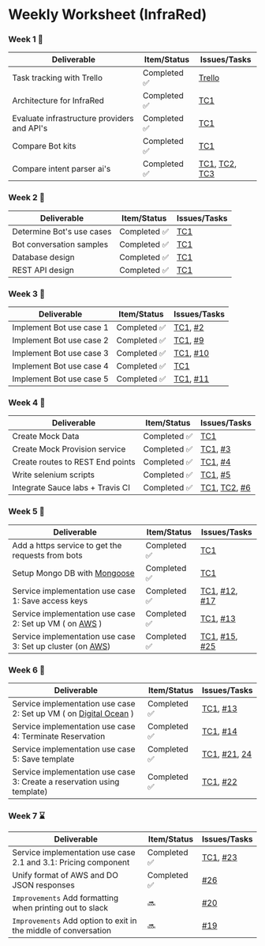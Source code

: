# Weekly Worksheet (InfraRed)

### Week 1 :checkered_flag:

| Deliverable   | Item/Status   |  Issues/Tasks
| ------------- | ------------  |  ------------
| Task tracking with Trello      | Completed :white_check_mark:         | [Trello](https://trello.com/b/krOGxvot/infrared-bot-development)
| Architecture for InfraRed      | Completed :white_check_mark:            |  [TC1](https://trello.com/c/ejK5VGmx/12-architecture-of-infrared)
| Evaluate infrastructure providers and API's    | Completed :white_check_mark:             |  [TC1](https://trello.com/c/xX96Zcnb/11-evaluate-the-apis-for-services-like-aws-and-digitalocean)
| Compare Bot kits      | Completed :white_check_mark:            |  [TC1](https://trello.com/c/G7xJdzk2/10-evaluate-bot-kits-available-for-slack)
| Compare intent parser ai's    | Completed :white_check_mark: | [TC1](https://trello.com/c/I7z7Q50d/2-evaluate-intent-parsing-services-like-wit-ai), [TC2](https://trello.com/c/ravrHbFa/19-evaluate-api-ai), [TC3](https://trello.com/c/8WhgHhR4/20-evaluate-howd,y-ai)

### Week 2 :checkered_flag:

| Deliverable   | Item/Status   |  Issues/Tasks
| ------------- | ------------  |  ------------
| Determine Bot's use cases      | Completed :white_check_mark:           | [TC1](https://trello.com/c/FtJAD1HH/1-use-cases)
| Bot conversation samples| Completed :white_check_mark: |[TC1](https://trello.com/c/FtJAD1HH/1-use-cases)
| Database design     | Completed :white_check_mark:             |  [TC1](https://trello.com/c/FWNvEYHk/9-database-design)
| REST API design      | Completed :white_check_mark:               |  [TC1](https://trello.com/c/e1fniD3H/13-rest-api-design)

### Week 3 :checkered_flag:

| Deliverable   | Item/Status   |  Issues/Tasks
| ------------- | ------------  |  ------------
| Implement Bot use case 1     | Completed :white_check_mark:          | [TC1](https://trello.com/c/c7c2DSAh/3-bot-conversation-use-case-1-save-access-keys), [#2](https://github.ncsu.edu/vramakr2/InfraRed/issues/2)
| Implement Bot use case 2      | Completed :white_check_mark:            |  [TC1](https://trello.com/c/QwJWn09p/5-bot-conversation-use-case-2-set-up-vms), [#9](https://github.ncsu.edu/vramakr2/InfraRed/issues/9)
| Implement Bot use case 3      | Completed :white_check_mark:             |  [TC1](https://trello.com/c/lRW9zi6c/6-bot-conversation-use-case-3-set-up-clusters), [#10](https://github.ncsu.edu/vramakr2/InfraRed/issues/10)
| Implement Bot use case 4      | Completed :white_check_mark:           |  [TC1](https://trello.com/c/5G307Pjx/7-bot-conversation-use-case-4-reservation-extension)
| Implement Bot use case 5      | Completed :white_check_mark:       | [TC1](https://trello.com/c/BIPSYV7x/8-bot-conversation-use-case-5-terminate-reservation), [#11](https://github.ncsu.edu/vramakr2/InfraRed/issues/11)

### Week 4 :checkered_flag:

| Deliverable   | Item/Status   |  Issues/Tasks
| ------------- | ------------  |  ------------
| Create Mock Data    | Completed :white_check_mark:          | [TC1](https://trello.com/c/ESAJRC3C/4-create-mocks)
| Create Mock Provision service      | Completed :white_check_mark:            |  [TC1](https://trello.com/c/lrmC4Oct/15-create-mocking-service), [#3](https://github.ncsu.edu/vramakr2/InfraRed/issues/3)
| Create routes to REST End points      | Completed :white_check_mark:             |  [TC1](https://trello.com/c/e1fniD3H/13-rest-api-design), [#4](https://github.ncsu.edu/vramakr2/InfraRed/issues/4)
| Write selenium scripts  | Completed :white_check_mark:           |  [TC1](https://trello.com/c/iRmzdTiZ/16-write-selenium-tests-to-run-locally), [#5](https://github.ncsu.edu/vramakr2/InfraRed/issues/5)
| Integrate Sauce labs + Travis CI  | Completed :white_check_mark:       |[TC1](https://trello.com/c/yK801suK/18-automate-tests-to-run-on-selenium-and-sauce-labs), [TC2](https://trello.com/c/KamGNm3V/17-support-sauce-labs-for-selenium-testing), [#6](https://github.ncsu.edu/vramakr2/InfraRed/issues/6)

### Week 5 :checkered_flag:


| Deliverable   | Item/Status   |  Issues/Tasks
| ------------- | ------------  |  ------------
| Add a https service to get the requests from bots   | Completed :white_check_mark:          | [TC1](https://trello.com/c/wrEhyHTY/14-add-a-https-service-to-get-the-requests-from-bots)
| Setup Mongo DB with [Mongoose](http://mongoosejs.com/) |  Completed :white_check_mark: | [TC1](https://trello.com/c/87Puo7wV/28-setup-mongodb-at-the-provisioning-server)
| Service implementation use case 1: Save access keys | Completed :white_check_mark: | [TC1](https://trello.com/c/AfSG0mMf/21-service-implementation-use-case-1-save-access-keys), [#12](https://github.ncsu.edu/vramakr2/InfraRed/issues/12), [#17](https://github.ncsu.edu/vramakr2/InfraRed/issues/17)
| Service implementation use case 2: Set up VM ( on [AWS](https://aws.amazon.com/) )  | Completed :white_check_mark: | [TC1](https://trello.com/c/r7VDWNBB/22-service-implementation-use-case-2-set-up-vm), [#13](https://github.ncsu.edu/vramakr2/InfraRed/issues/13)
| Service implementation use case 3: Set up cluster (on [AWS](https://aws.amazon.com/))  | Completed :white_check_mark: | [TC1](https://trello.com/c/tsYRassv/23-service-implementation-use-case-3-set-up-cluster), [#15](https://github.ncsu.edu/vramakr2/InfraRed/issues/15), [#25](https://github.ncsu.edu/vramakr2/InfraRed/issues/25)


### Week 6 :checkered_flag:

| Deliverable   | Item/Status   |  Issues/Tasks
| ------------- | ------------  |  ------------
| Service implementation use case 2: Set up VM ( on [Digital Ocean](https://www.digitalocean.com/) )  | Completed :white_check_mark: | [TC1](https://trello.com/c/r7VDWNBB/22-service-implementation-use-case-2-set-up-vm), [#13](https://github.ncsu.edu/vramakr2/InfraRed/issues/13)
| Service implementation use case 4: Terminate Reservation | Completed :white_check_mark: | [TC1](https://trello.com/c/npibXM3e/24-service-implementation-use-case-4-terminate-reservation), [#14](https://github.ncsu.edu/vramakr2/InfraRed/issues/14)
| Service implementation use case 5: Save template   | Completed :white_check_mark: | [TC1](https://trello.com/c/C6DEs84f/25-service-implementation-use-case-5-save-template), [#21](https://github.ncsu.edu/vramakr2/InfraRed/issues/21), [24](https://github.ncsu.edu/vramakr2/InfraRed/issues/24)
| Service implementation use case 3: Create a reservation using template)  | Completed :white_check_mark: | [TC1](https://trello.com/c/yOBc2RHV/26-service-implementation-use-case-6-create-a-reservation-using-template), [#22](https://github.ncsu.edu/vramakr2/InfraRed/issues/22)

### Week 7 :hourglass:

| Deliverable   | Item/Status   |  Issues/Tasks
| ------------- | ------------  |  ------------
| Service implementation use case 2.1 and 3.1: Pricing component  | Completed :white_check_mark: | [TC1](https://trello.com/c/uOUlhG1x/27-service-implementation-use-case-2-1-and-3-1-pricing-component), [#23](https://github.ncsu.edu/vramakr2/InfraRed/issues/23)
| Unify format of AWS and DO JSON responses | Completed :white_check_mark: | [#26](https://github.ncsu.edu/vramakr2/InfraRed/issues/2)
| `Improvements` Add formatting when printing out to slack | :soon: | [#20](https://github.ncsu.edu/vramakr2/InfraRed/issues/20)
| `Improvements` Add option to exit in the middle of conversation | :soon: | [#19](https://github.ncsu.edu/vramakr2/InfraRed/issues/19)
